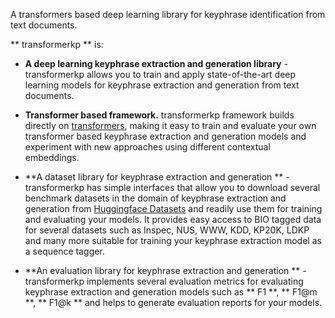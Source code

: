 A transformers based deep learning library for keyphrase identification from text documents.

** transformerkp ** is:

* **A deep learning keyphrase extraction and generation library** - transformerkp allows you to train and apply state-of-the-art 
  deep learning models for keyphrase extraction and generation from text documents.

* **Transformer based framework.** transformerkp framework builds directly on [transformers](https://github.com/huggingface/transformers), 
  making it easy to train and evaluate your own transformer based keyphrase extraction and generation models and experiment with 
  new approaches using different contextual embeddings.

* **A dataset library for keyphrase extraction and generation ** - transformerkp has simple interfaces that allow you 
  to download several benchmark datasets in the domain of keyphrase extraction and generation from 
  [Huggingface Datasets](https://huggingface.co/docs/datasets/index) and readily use them for training and evaluating
  your models. It provides easy access to BIO tagged data for several datasets such as Inspec, NUS, 
  WWW, KDD, KP20K, LDKP and many more suitable for training your keyphrase extraction model as a sequence tagger.

* **An evaluation library for keyphrase extraction and generation ** - transformerkp implements several evaluation metrics 
  for evaluating keyphrase extraction and generation models such as ** F1 **, ** F1@m **, ** F1@k ** and helps to generate evaluation 
  reports for your models.

